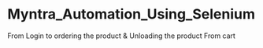 # Myntra_Automation_Using_Selenium
From Login to ordering the product &amp; Unloading the product From cart
